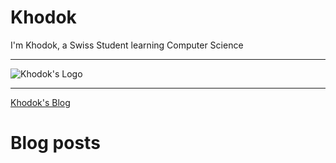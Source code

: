 # Khodok

I'm Khodok, a Swiss Student learning Computer Science

---

![Khodok's Logo]

[khodok's logo]: https://khodok.xyz/src/img/logos/RuthinkkTooBig.png "Khodok's Logo"

---

[Khodok's Blog]

[khodok's blog]: https://khoding.github.io/Khodirect/khoBlog "Khodok's Blog"

# Blog posts

<!-- BLOG-POST-LIST:START -->
<!-- BLOG-POST-LIST:END -->
